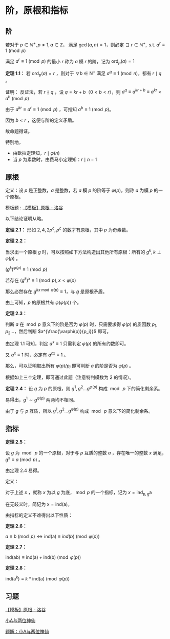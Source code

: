 # 阶，原根和指标

## 阶

若对于 $p\in \mathbb{N}^{+}, p\neq 1, a\in \mathbb{Z}，$ 满足 $\gcd(a, n) = 1$，则必定 $\exists~r\in \mathbb{N}^{+}, \text{ s.t. } a^r\equiv 1\pmod p$

满足 $a^r\equiv 1\pmod p$ 的最小 $r$ 称为 $a$ 模 $r$ 的阶，记为 $\mathrm{ord}_p(a)=1$

**定理 $1.1：$** 若 $\mathrm{ord}_{p}(a)=r$ ，则对于 $\forall b\in \mathrm{N}^{+}$ 满足 $a^q\equiv 1\pmod n$，都有 $r\mid q$ 。

证明：
反证法，若 $r\nmid q$ ，设 $q=kr+b$（$0<b<r$），则 $a^q\equiv a^{kr+b}\equiv a^{kr}\times a^b\pmod p$

由于 $a^{kr}\equiv a^r\equiv 1\pmod p$ ，可推知 $a^b\equiv 1\pmod p$。

因为 $b < r$ ，这便与阶的定义矛盾。

故命题得证。

特别地，

- 由欧拉定理知，$r\mid \varphi(n)$
- 当 $p$  为素数时，由费马小定理知：$r\mid n-1$

## 原根

定义：设 $p$ 是正整数，$a$ 是整数，若 $a$ 模 $p$ 的阶等于 $\varphi(p)$，则称 $a$ 为模 $p$ 的一个原根。

模板题 : [【模板】原根 - 洛谷](https://www.luogu.com.cn/problem/P6091)

以下结论证明从略。

**定理 $2.1$：** 形如 $2,4,2p^c,p^c$ 的数才有原根，其中 $p$ 为奇素数。

**定理 $2.2$：**

当求出一个原根 $g$ 时，可以按照如下方法构造出其他所有原根：所有的 $g^k, k\perp \varphi(p)$ 。

$(g^k)^{\varphi(p)}\equiv 1\pmod p$

若存在 $(g^k)^x\equiv 1\pmod p, x < \varphi(p)$

那么必然存在 $g^{kx\bmod \varphi(p)}\equiv 1$，与 $g$ 是原根矛盾。

由上可知，$p$ 的原根共有 $\varphi(\varphi(p))$ 个。

**定理 $2.3$：**

判断 $a$ 在 $\bmod p$ 意义下的阶是否为 $\varphi(p)$ 时，只需要求得 $\varphi(p)$ 的质因数 $p_1,p_2\dots$，然后判断 $a^{\frac{\varphi(p)}{p_i}}$ 即可。

由定理 $1.1$ 可知，判定 $a^x\equiv 1$ 只需判定 $\varphi(p)$ 的所有约数即可。

又 $a^{x}\equiv 1$ 时，必定有 $a^{cx}\equiv 1$ 。

那么，可以证明取出所有 $\varphi(p)/p_i$ 即可判断 $a$ 的阶是否为 $\varphi(p)$ 。

根据如上三个定理，即可通过此题（注意特判模数为 $2$ 的情况）。

**定理 $2.4$：** 设 $g$ 为 $p$ 的原根，则 $g^1, g^2\dots g^{\varphi(p)}$ 构成 $\bmod~p$ 下的简化剩余系。

易得出，$g^1\sim g^{\varphi(p)}$ 两两均不相同。

由于 $g$ 与 $p$ 互质，所以 $g^1, g^2\dots g^{\varphi(p)}$ 构成 $\bmod~p$ 意义下的简化剩余系。

## 指标

**定理 $2.5$：**

设 $g$ 为 $\bmod~p$ 的一个原根，对于与 $p$ 互质的整数 $a$ ，存在唯一的整数 $x$ 满足，$g^x\equiv a\pmod p$ 。

由定理 $2.4$ 易得。

定义：

对于上述 $x$ ，就称 $x$ 为以 $g$ 为底，$\bmod p$ 的一个指标，记为 $x=\mathrm{ind_{p, g}{a}}$

在无歧义时，简记为 $\mathrm{x=ind(a)}$。

由指标的定义不难得出以下性质：

**定理 $2.6$：**

$a\equiv b\pmod p\Leftrightarrow \mathrm{ind(a)}\equiv ind(b)\pmod {\varphi(p)}$

**定理 $2.7$：**

$\mathrm{ind(ab)}\equiv \mathrm{ind(a)+ind(b)}\pmod {\varphi(p)}$

**定理 $2.8$：**

$\mathrm{ind(a^k)}\equiv k*\mathrm{ind(a)}\pmod{\varphi(p)}$

## 习题

[【模板】原根 - 洛谷](https://www.luogu.com.cn/problem/P6091)

[小A与两位神仙](https://www.luogu.com.cn/problem/P5605)

[题解：小A与两位神仙](https://www.cnblogs.com/mklzc/p/16561963.html)
